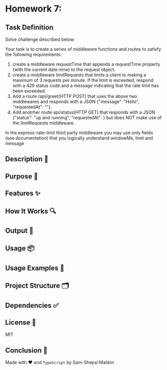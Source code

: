 # Homework 7:

## Task Definition

Solve challenge described below:

Your task is to create a series of middleware functions and routes to satisfy the following requirements:

1. create a middleware requestTime that appends a requestTime property (with the current date-time) to the request object.
2. create a middleware limitRequests that limits a client to making a maximum of 3 requests per minute. If the limit is exceeded, respond with a 429 status code and a message indicating that the rate limit has been exceeded.
3. Add a route /api/greet(HTTP POST) that uses the above two middlewares and responds with a JSON {"message": "Hello", "requestedAt": "<requestTime>"}.
4. Add anotrher route api/status(HTTP GET) that responds with a JSON {"status": "up and running", "requestedAt": <requestTime> } but does NOT make use of the limitRequests middleware.

In the express-rate-limit third party middleware you may use only fields (see documentation) that you logically understand windowMs, limit and message

## Description 📝

## Purpose 🎯

## Features ✨

## How It Works 🔍

## Output 📜

## Usage 📦

## Usage Examples 🚀

## Project Structure 🗂

## Dependencies ✅

## License 📄

MIT

## Conclusion 🧮

Made with ❤️ and `TypeScript` by Sam-Shepsl Malikin

```

```

